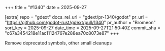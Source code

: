 +++
title = "#1340"
date = 2025-09-27

[extra]
repo = "gdext"
docs_rel_url = "gdext/pr-1340/godot"
pr_url = "https://github.com/godot-rust/gdext/pull/1340"
pr_author = "Bromeon"
sort_key = 2025-09-27
date_time = 2025-09-27T21:50:40Z
commit_sha = "c67a3454218e11ac11124767e288ea70c8073e87"
+++

Remove deprecated symbols, other small cleanups
